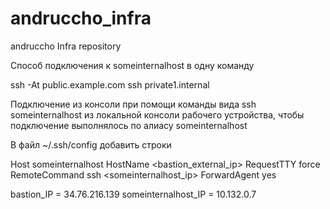 # andruccho_infra
andruccho Infra repository

Cпособ подключения к someinternalhost в одну команду

ssh -At public.example.com ssh private1.internal

Подключение из консоли при помощи команды вида ssh someinternalhost из локальной консоли рабочего устройства, чтобы подключение выполнялось по алиасу someinternalhost

В файл ~/.ssh/config добавить строки

Host someinternalhost
  HostName <bastion_external_ip>
  RequestTTY force
  RemoteCommand ssh <someinternalhost_ip>
  ForwardAgent yes

bastion_IP = 34.76.216.139
someinternalhost_IP = 10.132.0.7
